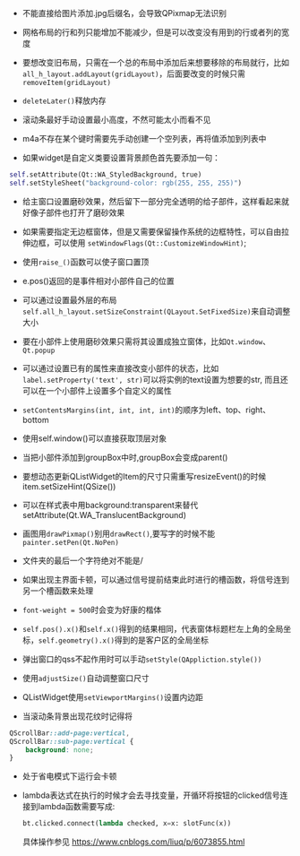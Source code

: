 * 不能直接给图片添加.jpg后缀名，会导致QPixmap无法识别

* 网格布局的行和列只能增加不能减少，但是可以改变没有用到的行或者列的宽度

* 要想改变旧布局，只需在一个总的布局中添加后来想要移除的布局就行，比如`all_h_layout.addLayout(gridLayout)`，后面要改变的时候只需`removeItem(gridLayout)`

* `deleteLater()`释放内存

* 滚动条最好手动设置最小高度，不然可能太小而看不见

* m4a不存在某个键时需要先手动创建一个空列表，再将值添加到列表中

* 如果widget是自定义类要设置背景颜色首先要添加一句：
```python
self.setAttribute(Qt::WA_StyledBackground, true)
self.setStyleSheet("background-color: rgb(255, 255, 255)")
```

* 给主窗口设置磨砂效果，然后留下一部分完全透明的给子部件，这样看起来就好像子部件也打开了磨砂效果

* 如果需要指定无边框窗体，但是又需要保留操作系统的边框特性，可以自由拉伸边框，可以使用 `setWindowFlags(Qt::CustomizeWindowHint)`;

* 使用`raise_()`函数可以使子窗口置顶

* e.pos()返回的是事件相对小部件自己的位置

* 可以通过设置最外层的布局`self.all_h_layout.setSizeConstraint(QLayout.SetFixedSize)`来自动调整大小

* 要在小部件上使用磨砂效果只需将其设置成独立窗体，比如`Qt.window`、`Qt.popup`

* 可以通过设置已有的属性来直接改变小部件的状态，比如`label.setProperty('text', str)`可以将实例的text设置为想要的str,
而且还可以在一个小部件上设置多个自定义的属性

* `setContentsMargins(int, int, int, int)`的顺序为left、top、right、bottom

* 使用self.window()可以直接获取顶层对象

* 当把小部件添加到groupBox中时,groupBox会变成parent()

* 要想动态更新QListWidget的Item的尺寸只需重写resizeEvent()的时候item.setSizeHint(QSize())

* 可以在样式表中用background:transparent来替代setAttribute(Qt.WA_TranslucentBackground)

* 画图用`drawPixmap()`别用`drawRect()`,要写字的时候不能`painter.setPen(Qt.NoPen)`

* 文件夹的最后一个字符绝对不能是/

* 如果出现主界面卡顿，可以通过信号提前结束此时进行的槽函数，将信号连到另一个槽函数来处理

* `font-weight = 500`时会变为好康的楷体

* `self.pos().x()`和`self.x()`得到的结果相同，代表窗体标题栏左上角的全局坐标，`self.geometry().x()`得到的是客户区的全局坐标

* 弹出窗口的qss不起作用时可以手动`setStyle(QAppliction.style())`

* 使用`adjustSize()`自动调整窗口尺寸

* QListWidget使用`setViewportMargins()`设置内边距

* 当滚动条背景出现花纹时记得将
```css
QScrollBar::add-page:vertical,
QScrollBar::sub-page:vertical {
    background: none;
}
```

* 处于省电模式下运行会卡顿

* lambda表达式在执行的时候才会去寻找变量，开循环将按钮的clicked信号连接到lambda函数需要写成:
    ```python
    bt.clicked.connect(lambda checked, x=x: slotFunc(x))
    ````
    具体操作参见 <https://www.cnblogs.com/liuq/p/6073855.html>
    